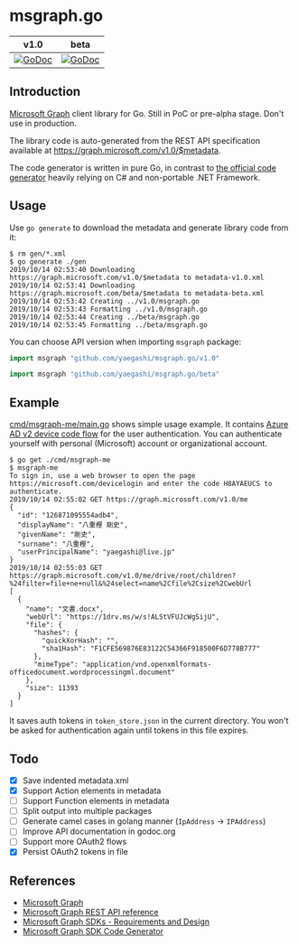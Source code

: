 # msgraph.go

|v1.0|beta|
|---|---|
|[![GoDoc](https://godoc.org/github.com/yaegashi/msgraph.go/v1.0?status.svg)](https://godoc.org/github.com/yaegashi/msgraph.go/v1.0)|[![GoDoc](https://godoc.org/github.com/yaegashi/msgraph.go/beta?status.svg)](https://godoc.org/github.com/yaegashi/msgraph.go/beta)|

## Introduction 

[Microsoft Graph] client library for Go.  Still in PoC or pre-alpha stage.
Don't use in production.

The library code is auto-generated from the REST API specification
available at https://graph.microsoft.com/v1.0/$metadata.

The code generator is written in pure Go,
in contrast to [the official code generator][Microsoft Graph SDK Code Generator]
heavily relying on C# and non-portable .NET Framework.

## Usage

Use `go generate` to download the metadata and generate library code from it:

```console
$ rm gen/*.xml
$ go generate ./gen
2019/10/14 02:53:40 Downloading https://graph.microsoft.com/v1.0/$metadata to metadata-v1.0.xml
2019/10/14 02:53:41 Downloading https://graph.microsoft.com/beta/$metadata to metadata-beta.xml
2019/10/14 02:53:42 Creating ../v1.0/msgraph.go
2019/10/14 02:53:43 Formatting ../v1.0/msgraph.go
2019/10/14 02:53:44 Creating ../beta/msgraph.go
2019/10/14 02:53:45 Formatting ../beta/msgraph.go
```

You can choose API version when importing `msgraph` package:

```go
import msgraph "github.com/yaegashi/msgraph.go/v1.0"
```

```go
import msgraph "github.com/yaegashi/msgraph.go/beta"
```

## Example

[cmd/msgraph-me/main.go](cmd/msgraph-me/main.go) shows simple usage example.
It contains [Azure AD v2 device code flow](https://docs.microsoft.com/ja-jp/azure/active-directory/develop/v2-oauth2-device-code) for the user authentication.
You can authenticate yourself with personal (Microsoft) account or organizational account.

```console
$ go get ./cmd/msgraph-me
$ msgraph-me
To sign in, use a web browser to open the page https://microsoft.com/devicelogin and enter the code H8AYAEUCS to authenticate.
2019/10/14 02:55:02 GET https://graph.microsoft.com/v1.0/me
{
  "id": "126871095554adb4",
  "displayName": "八重樫 剛史",
  "givenName": "剛史",
  "surname": "八重樫",
  "userPrincipalName": "yaegashi@live.jp"
}
2019/10/14 02:55:03 GET https://graph.microsoft.com/v1.0/me/drive/root/children?%24filter=file+ne+null&%24select=name%2Cfile%2Csize%2CwebUrl
[
  {
    "name": "文書.docx",
    "webUrl": "https://1drv.ms/w/s!ALStVFUJcWgSijU",
    "file": {
      "hashes": {
        "quickXorHash": "",
        "sha1Hash": "F1CFE569876E83122C54366F918500F6D778B777"
      },
      "mimeType": "application/vnd.openxmlformats-officedocument.wordprocessingml.document"
    },
    "size": 11393
  }
]
```

It saves auth tokens in `token_store.json` in the current directory.
You won't be asked for authentication again until tokens in this file expires.

## Todo

- [x] Save indented metadata.xml
- [x] Support Action elements in metadata
- [ ] Support Function elements in metadata
- [ ] Split output into multiple packages
- [ ] Generate camel cases in golang manner (`IpAddress` -> `IPAddress`)
- [ ] Improve API documentation in godoc.org
- [ ] Support more OAuth2 flows
- [x] Persist OAuth2 tokens in file

## References

- [Microsoft Graph]
- [Microsoft Graph REST API reference]
- [Microsoft Graph SDKs - Requirements and Design]
- [Microsoft Graph SDK Code Generator]

[Microsoft Graph]: https://developer.microsoft.com/en-us/graph
[Microsoft Graph REST API reference]: https://docs.microsoft.com/en-us/graph/api/overview
[Microsoft Graph SDKs - Requirements and Design]: https://microsoftgraph.github.io/msgraph-sdk-design/
[Microsoft Graph SDK Code Generator]: https://github.com/microsoftgraph/MSGraph-SDK-Code-Generator
